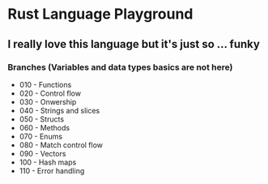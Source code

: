 # Rust Language Playground

## I really love this language but it's just so ... funky

### Branches (Variables and data types basics are not here)

- 010 - Functions
- 020 - Control flow
- 030 - Onwership
- 040 - Strings and slices
- 050 - Structs
- 060 - Methods
- 070 - Enums
- 080 - Match control flow
- 090 - Vectors
- 100 - Hash maps
- 110 - Error handling